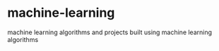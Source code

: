 # machine-learning
machine learning algorithms and projects built using machine learning algorithms
